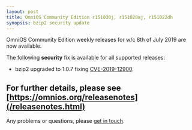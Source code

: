 ```yaml
---
layout: post
title: OmniOS Community Edition r151030j, r151028aj, r151022dh
synopsis: bzip2 security update
---
```

OmniOS Community Edition weekly releases for w/c 8th of July 2019 are
now available.

The following **security** fix is available for all supported releases:

* bzip2 upgraded to 1.0.7 fixing
  [CVE-2019-12900](https://cve.mitre.org/cgi-bin/cvename.cgi?name=CVE-2019-12900).

For further details, please see
[https://omnios.org/releasenotes](/releasenotes.html)
---

Any problems or questions, please [get in touch](/about/contact.html).

